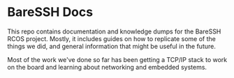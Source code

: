 # BareSSH Docs

This repo contains documentation and knowledge dumps for the BareSSH RCOS
project. Mostly, it includes guides on how to replicate some of the things we
did, and general information that might be useful in the future.

Most of the work we've done so far has been getting a TCP/IP stack to work on the board and learning about networking and embedded systems.
